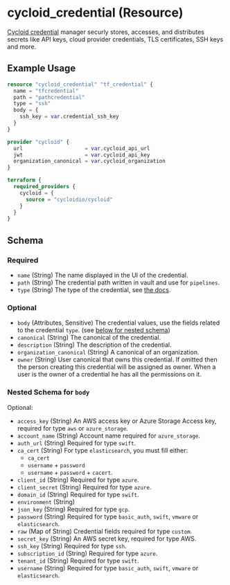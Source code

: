 # cycloid_credential (Resource)

[Cycloid credential](https://docs.cycloid.io/reference/credentials/) manager securly stores,
accesses, and distributes secrets like API keys, cloud provider credentials, TLS certificates, SSH keys and more.


## Example Usage

```terraform
resource "cycloid_credential" "tf_credential" {
  name = "tfcredential"
  path = "pathcredential"
  type = "ssh"
  body = {
    ssh_key = var.credential_ssh_key
  }
}

provider "cycloid" {
  url                    = var.cycloid_api_url
  jwt                    = var.cycloid_api_key
  organization_canonical = var.cycloid_organization
}

terraform {
  required_providers {
    cycloid = {
      source = "cycloidio/cycloid"
    }
  }
}
```


<!-- schema generated by tfplugindocs -->
## Schema

### Required

- `name` (String) The name displayed in the UI of the credential.
- `path` (String) The credential path written in vault and use for `pipelines`.
- `type` (String) The type of the credential, see [the docs](https://docs.cycloid.io/reference/credentials/concepts).

### Optional

- `body` (Attributes, Sensitive) The credential values, use the fields related to the credential `type`. (see [below for nested schema](#nestedatt--body))
- `canonical` (String) The canonical of the credential.
- `description` (String) The description of the credential.
- `organization_canonical` (String) A canonical of an organization.
- `owner` (String) User canonical that owns this credential. If omitted then the person creating this
credential will be assigned as owner. When a user is the owner of a credential he has
all the permissions on it.

<a id="nestedatt--body"></a>
### Nested Schema for `body`

Optional:

- `access_key` (String) An AWS access key or Azure Storage Access key, required for type `aws` or `azure_storage`.
- `account_name` (String) Account name required for `azure_storage`.
- `auth_url` (String) Required for type `swift`.
- `ca_cert` (String) For type `elasticsearch`, you must fill either:
  - `ca_cert`
  - `username` + `password`
  - `username` + `password` + `cacert`.
- `client_id` (String) Required for type `azure`.
- `client_secret` (String) Required for type `azure`.
- `domain_id` (String) Required for type `swift`.
- `environment` (String)
- `json_key` (String) Required for type `gcp`.
- `password` (String) Required for type `basic_auth`, `swift`, `vmware` or `elasticsearch`.
- `raw` (Map of String) Credential fields required for type `custom`.
- `secret_key` (String) An AWS secret key, required for type AWS.
- `ssh_key` (String) Required for type `ssh`.
- `subscription_id` (String) Required for type `azure`.
- `tenant_id` (String) Required for type `swift`.
- `username` (String) Required for type `basic_auth`, `swift`, `vmware` or `elasticsearch`.



